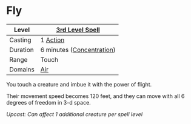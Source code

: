 ---
---

# Fly

|Level|[3rd Level Spell](../../../Spell%20Level.md)|
|-----|---------------|
|Casting|1 [Action](../../../../Game%20Procedures/Action.md)|
|Duration|6 minutes ([Concentration](../../../Concentration.md))|
|Range|Touch|
|Domains|[Air](../../../Spell%20Domains/Air.md)|

You touch a creature and imbue it with the power of flight.

Their movement speed becomes 120 feet, and they can move with all 6 degrees of freedom in 3-d space.

*Upcast: Can affect 1 additional creature per spell level*
